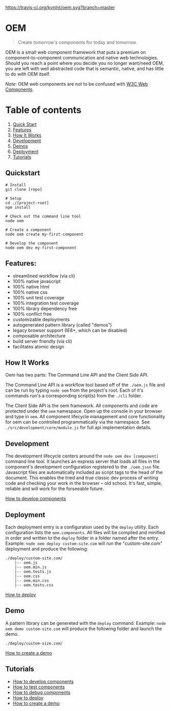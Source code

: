 https://travis-ci.org/kvnlnt/oem.svg?branch=master

# OEM

> Create tomorrow's components for today and tomorrow.

OEM is a small web component framework that puts a premium on component-to-component communication and native web technologies. Should you reach a point where you decide you no longer want/need OEM, you are left with well abstracted code that is semantic, native, and has little to do with OEM itself.

*Note*: OEM web components are not to be confused with [W3C Web Components](https://www.w3.org/TR/components-intro/).

# Table of contents
1. [Quick Start](#quickstart)
1. [Features](#features)
1. [How It Works](#how-it-works)
1. [Development](#development)
1. [Demos](#pattern-library)
1. [Deployment](#deployment)
1. [Tutorials](#tutorials)

<a name="quickstart"></a>
## Quickstart

    # Install
    git clone [repo]

    # Setup
    cd ./[project-root]
    npm install

    # Check out the command line tool
    node oem

    # Create a component
    node oem create my-first-component

    # Develop the component
    node oem dev my-first-component

<a name="features"></a>
## Features:
* streamlined workflow (via cli)
* 100% native javascript
* 100% native html
* 100% native css
* 100% unit test coverage
* 100% integration test coverage
* 100% library dependency free
* 100% conflict free
* customizable deployments
* autogenerated pattern library (called "demos")
* legacy browser support (IE8+, which can be disabled)
* composable architecture
* build server friendly (via cli)
* facilitates atomic design

<a name="how-it-works"></a>
## How It Works
Oem has two parts: The Command Line API and the Client Side API. 

The Command Line API is a workflow tool based off of the `./oem.js` file and can be run by typing `node oem` from the project's root. Each of it's commands run's a corresponding script(s) from the `./cli` folder. 

The Client Side API is the oem framework. All components and code are protected under the `oem` namespace. Open up the console in your browser and type in `oem`. All component lifecycle management and core functionality for oem can be controlled programmatically via the namespace.
See `./src/development/core/module.js` for full api implementation details.

<a name="development"></a>
## Development
The development lifecycle centers around the `node oem dev [component]` command line tool. It launches an express server that loads all files in the component's development configuration registered to the `./oem.json` file. Javascript files are automatically included as script tags to the head of the document. This enables the tried and true classic dev process of writing code and checking your work in the browser – old school. It's fast, simple, reliable and will work for the forseeable future.

[How to develop components](./docs/development.md)

<a name="deployment"></a>
## Deployment
Each deployment entry is a configuration used by the `deploy` utility. Each configuration lists the `oem.components`. All files will be compiled and minified in order and written to the `deploy` folder in a folder named after the entry. Example: `node oem deploy custom-site.com` will run the "custom-site.com" deployment and produce the following:

    ./deploy/custom-site.com/
        |-- oem.js
        |-- oem.min.js
        |-- oem.tests.js
        |-- oem.css
        |-- oem.min.css
        |-- oem.tests.css

[How to deploy](./docs/deployment.md)

<a name="pattern-library"></a>
## Demo
A pattern library can be genereted with the `deploy` command. Example: `node oem demo custom-site.com` will produce the following folder and launch the demo.

    ./deploy/custom-size.com/

[How to create a demo](./docs/demo.md)

<a name="Tutorials"></a>
## Tutorials
- [How to develop components](./docs/development.md)
- [How to test components](./docs/testing.md)
- [How to debug components](./docs/debugging.md)
- [How to deploy](./docs/deployment.md)
- [How to create a demo](./docs/deployment.md)